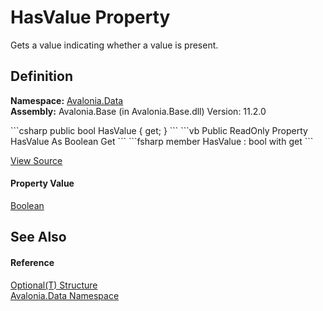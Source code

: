 # HasValue Property


Gets a value indicating whether a value is present.



## Definition
**Namespace:** <a href="N_Avalonia_Data">Avalonia.Data</a>  
**Assembly:** Avalonia.Base (in Avalonia.Base.dll) Version: 11.2.0

<Tabs groupId="api-code-preview">
<TabItem value="csharp" label="C#">
```csharp
public bool HasValue { get; }
```
</TabItem>
<TabItem value="vb" label="VB">
```vb
Public ReadOnly Property HasValue As Boolean
	Get
```
</TabItem>
<TabItem value="fsharp" label="F#">
```fsharp
member HasValue : bool with get
```
</TabItem>
</Tabs>



<a href="https://github.com/AvaloniaUI/Avalonia/tree/master/src/Avalonia.Base/Data/Optional.cs#L39" title="View the source code">View Source</a>



#### Property Value
<a href="https://learn.microsoft.com/dotnet/api/system.boolean" target="_blank" rel="noopener noreferrer">Boolean</a>

## See Also


#### Reference
<a href="T_Avalonia_Data_Optional_1">Optional(T) Structure</a>  
<a href="N_Avalonia_Data">Avalonia.Data Namespace</a>  

